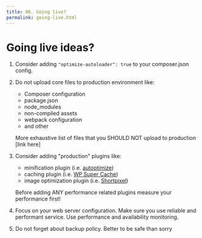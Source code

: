```yaml
---
title: 06. Going live?
permalink: going-live.html
---
```


# Going live ideas?
1. Consider adding `"optimize-autoloader": true` to your composer.json config.
1. Do not upload core files to production environment like:
    - Composer configuration
    - package.json
    - node_modules
    - non-compiled assets
    - webpack configuration
    - and other
    
    More exhaustive list of files that you SHOULD NOT upload to production [link here] 
1.  Consider adding "production" plugins like:
    - minification plugin (i.e. [autoptimize](https://wordpress.org/plugins/autoptimize/)) 
    - caching plugin (i.e. [WP Super Cache](https://wordpress.org/plugins/wp-super-cache/))
    - image optimization plugin (i.e. [Shortpixel](https://wordpress.org/plugins/shortpixel-image-optimiser))
    
    Before adding ANY performance related plugins measure your performance first! 
1. Focus on your web server configuration. Make sure you use reliable and performant service. 
Use performance and availability monitoring. 
1. Do not forget about backup policy. Better to be safe than sorry  